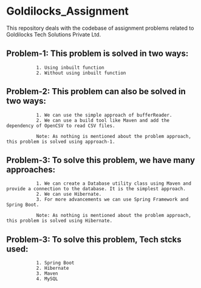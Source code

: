 # Goldilocks_Assignment
This repository deals with the codebase of assignment problems related to Goldilocks Tech Solutions Private Ltd.

## Problem-1: This problem is solved in two ways:
               1. Using inbuilt function
               2. Without using inbuilt function

## Problem-2: This problem can also be solved in two ways:
               1. We can use the simple approach of bufferReader.
               2. We can use a build tool like Maven and add the dependency of OpenCSV to read CSV files.
               
               Note: As nothing is mentioned about the problem approach, this problem is solved using approach-1.

## Problem-3: To solve this problem, we have many approaches:
               1. We can create a Database utility class using Maven and provide a connection to the database. It is the simplest approach. 
               2. We can use Hibernate.
               3. For more advancements we can use Spring Framework and Spring Boot.
               
               Note: As nothing is mentioned about the problem approach, this problem is solved using Hibernate. 

## Problem-3: To solve this problem, Tech stcks used:
               1. Spring Boot
               2. Hibernate
               3. Maven
               4. MySQL
               
               
               
